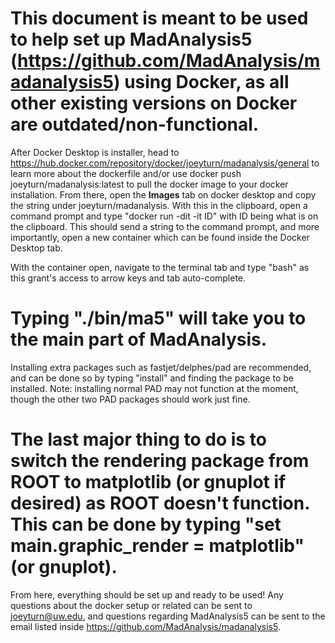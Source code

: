 # This document is meant to be used to help set up MadAnalysis5 (https://github.com/MadAnalysis/madanalysis5) using Docker, as all other existing versions on Docker are outdated/non-functional.

After Docker Desktop is installer, head to https://hub.docker.com/repository/docker/joeyturn/madanalysis/general to learn more about the dockerfile and/or use docker push joeyturn/madanalysis:latest to pull the docker image to your docker installation. From there, open the <b>Images</b> tab on docker desktop and copy the string under joeyturn/madanalysis. With this in the clipboard, open a command prompt and type "docker run -dit -it ID" with ID being what is on the clipboard. This should send a string to the command prompt, and more importantly, open a new container which can be found inside the Docker Desktop tab.

With the container open, navigate to the terminal tab and type "bash" as this grant's access to arrow keys and tab auto-complete.

# Typing "./bin/ma5" will take you to the main part of MadAnalysis.

Installing extra packages such as fastjet/delphes/pad are recommended, and can be done so by typing "install" and finding the package to be installed. Note: installing normal PAD may not function at the moment, though the other two PAD packages should work just fine.

# The last major thing to do is to switch the rendering package from ROOT to matplotlib (or gnuplot if desired) as ROOT doesn't function. This can be done by typing "set main.graphic_render = matplotlib" (or gnuplot).

From here, everything should be set up and ready to be used! Any questions about the docker setup or related can be sent to joeyturn@uw.edu, and questions regarding MadAnalysis5 can be sent to the email listed inside https://github.com/MadAnalysis/madanalysis5.
